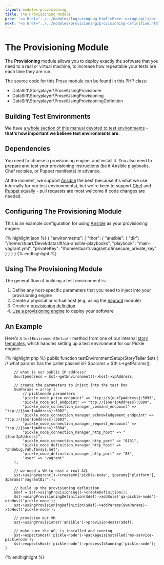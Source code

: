 ```yaml
---
layout: modules-provisioning
title: The Provisioning Module
prev: '<a href="../../modules/log/usingLog.html">Prev: usingLog()</a>'
next: '<a href="../../modules/provisioning/provisioning-definition.html">Next: Creating The Provisioning Definition</a>'
---
```


# The Provisioning Module

The __Provisioning__ module allows you to deploy exactly the software that you need to a real or virtual machine, to increase how repeatable your tests are each time they are run.

The source code for this Prose module can be found in this PHP class:

* DataSift\Storyplayer\Prose\UsingProvisioner
* DataSift\Storyplayer\Prose\UsingProvisioning
* DataSift\Storyplayer\Prose\UsingProvisioningDefinition

## Building Test Environments

We have [a whole section of this manual devoted to test environments](../../environments/index.html) - __that's how important we believe test environments are.__

## Dependencies

You need to choose a provisioning engine, and install it.  You also need to prepare and test your provisioning instructions (be it Ansible playbooks, Chef recipies, or Puppet manifests) in advance.

At the moment, we support [Ansible](http://ansible.cc/) the best (because it's what we use internally for our test environments), but we're keen to support [Chef](http://www.opscode.com/chef/) and [Puppet](https://puppetlabs.com/) equally - pull requests are most welcome if code changes are needed.

## Configuring The Provisioning Module

This is an example configuration for using [Ansible](http://ansible.cc) as your provisioning engine:

{% highlight json %}
{
    "environments": {
        "thor": {
            "ansible": {
                "dir": "/home/stuart/Devel/datasift/qa-ansible-playbooks",
                "playbook": "main-vagrant.yml",
                "privateKey": "/home/stuart/.vagrant.d/insecure_private_key"
            }
        }
    }
}
{% endhighlight %}

## Using The Provisioning Module

The general flow of building a test environment is:

1. Define any host-specific parameters that you need to inject into your provisioning engine
1. Create a physical or virtual host (e.g. using the [Vagrant](../vagrant/index.html) module)
1. Create a [provisioning definition](provisioning-definition.html)
1. [Use a provisioning engine](usingProvisioningEngine.html) to deploy your software

## An Example

Here's a `testEnvironmentSetup()` method from one of our internal [story templates](../../stories/templates.html), which handles setting up a test environment for our Pickle engine:

{% highlight php %}
    public function testEnvironmentSetup(StoryTeller $st)
    {
        // what params has the caller passed in?
        $params = $this->getParams();

        // what is our public IP address?
        $ourIpAddress = $st->getEnvironment()->host->ipAddress;

        // create the parameters to inject into the test box
        $vmParams = array (
            // picklenode parameters
            "pickle_node_prism_endpoint" => "tcp://${ourIpAddress}:5093",
            "pickle_node_acl_endpoint" => "tcp://{$ourIpAddress}:5090",
            "pickle_node_connection_manager_command_endpoint" => "tcp://{$ourIpAddress}:5002",
            "pickle_node_connection_manager_acknowledgement_endpoint" => "tcp://{$ourIpAddress}:5003",
            "pickle_node_connection_manager_request_endpoint" => "tcp://{$ourIpAddress}:5004",
            "pickle_node_connection_manager_http_host" => "{$ourIpAddress}",
            "pickle_node_connection_manager_http_port" => "8101",
            "pickle_node_definition_manager_http_host" => "pndebug.reh.favsys.net",
            "pickle_node_definition_manager_http_port" => "88",
            "user" => "vagrant"
        );

        // we need a VM to host a real ACL
        $st->usingVagrant()->createVm('pickle-node', $params['platform'], $params['vagrantDir']);

        // build up the provisioning definition
        $def = $st->usingProvisioning()->createDefinition();
        $st->usingProvisioningDefinition($def)->addRole('qa-pickle-node')->toHost('pickle-node');
        $st->usingProvisioningDefinition($def)->addParams($vmParams)->toHost('pickle-node');

        // provision our VM
        $st->usingProvisioner('ansible')->provisionHosts($def);

        // make sure the ACL is installed and running
        $st->expectsHost('pickle-node')->packageIsInstalled('ms-service-picklenode');
        $st->expectsHost('pickle-node')->processIsRunning('pickle-node');
    }
{% endhighlight %}